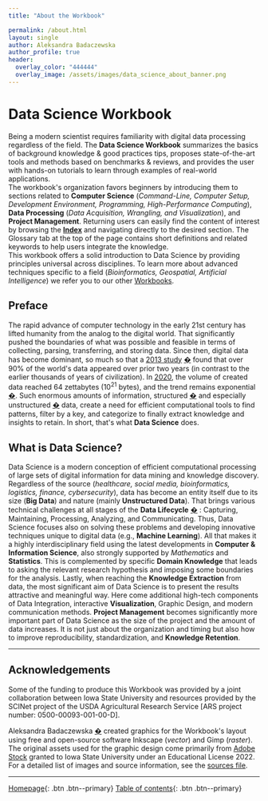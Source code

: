 ```yaml
---
title: "About the Workbook"

permalink: /about.html
layout: single
author: Aleksandra Badaczewska
author_profile: true
header:
  overlay_color: "444444"
  overlay_image: /assets/images/data_science_about_banner.png
---
```



# Data Science Workbook

Being a modern scientist requires familiarity with digital data processing regardless of the field. The **Data Science Workbook** summarizes the basics of background knowledge & good practices tips, proposes state-of-the-art tools and methods based on benchmarks & reviews, and provides the user with hands-on tutorials to learn through examples of real-world applications. <br>The workbook's organization favors beginners by introducing them to sections related to **Computer Science** (*Command-Line, Computer Setup, Development Environment, Programming, High-Performance Computing*), **Data Processing** (*Data Acquisition, Wrangling, and Visualization*), and **Project Management**. Returning users can easily find the content of interest by browsing the **[Index](sitemap.md)** and navigating directly to the desired section. The Glossary tab at the top of the page contains short definitions and related keywords to help users integrate the knowledge.
<br>This workbook offers a solid introduction to Data Science by providing principles universal across disciplines. To learn more about advanced techniques specific to a field (*Bioinformatics, Geospatial, Artificial Intelligence*) we refer you to our other [Workbooks](https://101workbook.org).


## Preface

The rapid advance of computer technology in the early 21st century has lifted humanity from the analog to the digital world. That significantly pushed the boundaries of what was possible and feasible in terms of collecting, parsing, transferring, and storing data. Since then, digital data has become dominant, so much so that a [2013 study](https://www.sciencedaily.com/releases/2013/05/130522085217.htm) [�](a "ScienceDaily: Big Data, for better or worse: 90% of world's data generated over last two years. May 22, 2013") found that over 90% of the world's data appeared over prior two years (in contrast to the earlier thousands of years of civilization). In [2020](https://now.northropgrumman.com/zipping-past-the-zettabyte-era-whats-next-for-the-internet/), the volume of created data reached 64 zettabytes (10<sup>21</sup> bytes), and the trend remains exponential [�](a "https://www.statista.com/statistics/871513/worldwide-data-created/ : Volume of data created, captured, copied, and consumed worldwide from 2010 to 2025. March 18, 2022"). Such enormous amounts of information, structured [�](a "Structured Data is highly-organized, has a standardized format, well-defined structure, follows a persistent order, and is easily accessed by humans and programs.") and especially unstructured [�](a "Unstructured Data has no predefined format or organization, making it much more difficult to process using conventional data tools and methods. Most of data is unstructured.") data, create a need for efficient computational tools to find patterns, filter by a key, and categorize to finally extract knowledge and insights to retain. In short, that's what **Data Science** does.


## What is Data Science?

Data Science is a modern conception of efficient computational processing of large sets of digital information for data mining and knowledge discovery. Regardless of the source (*healthcare, social media, bioinformatics, logistics, finance, cybersecurity*), data has become an entity itself due to its size (**Big Data**) and nature (mainly **Unstructured Data**). That brings various technical challenges at all stages of the **Data Lifecycle** [�](a "Classification according to Berkely School of Information. https://ischoolonline.berkeley.edu/data-science/what-is-data-science-2/") : Capturing, Maintaining, Processing, Analyzing, and Communicating. Thus, Data Science focuses also on solving these problems and developing innovative techniques unique to digital data (e.g., **Machine Learning**). All that makes it a highly interdisciplinary field using the latest developments in **Computer & Information  Science**, also strongly supported by *Mathematics* and **Statistics**. This is complemented by specific **Domain Knowledge** that leads to asking the relevant research hypothesis and imposing some boundaries for the analysis. Lastly, when reaching the **Knowledge Extraction** from data, the most significant aim of Data Science is to present the results attractive and meaningful way. Here come additional high-tech components of Data Integration, interactive **Visualization**, Graphic Design, and modern communication methods. **Project Management** becomes significantly more important part of Data Science as the size of the project and the amount of data increases. It is not just about the organization and timing but also how to improve reproducibility, standardization, and **Knowledge Retention**.




----

## Acknowledgements

Some of the funding to produce this Workbook was provided by a joint collaboration between Iowa State University and resources provided by the SCINet project of the USDA Agricultural Research Service [ARS project number: 0500-00093-001-00-D].

Aleksandra Badaczewska [�](https://www.linkedin.com/in/aleksandra-badaczewska) created graphics for the Workbook's layout using free and open-source software Inkscape (*vector*) and Gimp (*raster*). The original assets used for the graphic design come primarily from [Adobe Stock](https://stock.adobe.com/) granted to Iowa State University under an Educational License 2022. For a detailed list of images and source information, see the [sources file](../assets/images/sources.md).

---

[Homepage](../index.md){: .btn  .btn--primary}
[Table of contents](list.md){: .btn  .btn--primary}
